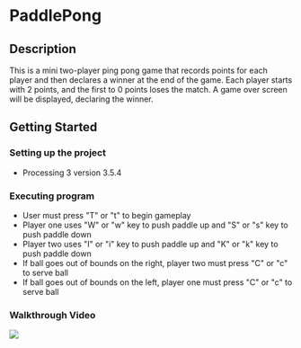 # PaddlePong

## Description

This is a mini two-player ping pong game that records points for each player and then declares a winner at the end of the game. Each player starts with 2 points, and the first to 0 points loses the match. A game over screen will be displayed, declaring the winner.

## Getting Started

### Setting up the project

* Processing 3 version 3.5.4

### Executing program

* User must press "T" or "t" to begin gameplay
* Player one uses "W" or "w" key to push paddle up and "S" or "s" key to push paddle down
* Player two uses "I" or "i" key to push paddle up and "K" or "k" key to push paddle down
* If ball goes out of bounds on the right, player two must press "C" or "c" to serve ball
* If ball goes out of bounds on the left, player one must press "C" or "c" to serve ball

### Walkthrough Video

<img src= 'http://g.recordit.co/8FIqFoIlwj.gif' />



